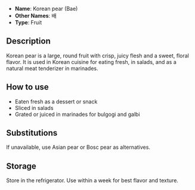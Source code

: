 - **Name**: Korean pear (Bae)
- **Other Names**: 배
- **Type**: Fruit

## Description

Korean pear is a large, round fruit with crisp, juicy flesh and a sweet, floral flavor. It is used in Korean cuisine for eating fresh, in salads, and as a natural meat tenderizer in marinades.

## How to use

- Eaten fresh as a dessert or snack
- Sliced in salads
- Grated or juiced in marinades for bulgogi and galbi

## Substitutions

If unavailable, use Asian pear or Bosc pear as alternatives.

## Storage

Store in the refrigerator. Use within a week for best flavor and texture. 